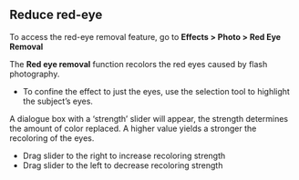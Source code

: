 ## Reduce red-eye ##

To access the red-eye removal feature, go to **Effects > Photo > Red Eye Removal**

The **Red eye removal** function recolors the red eyes caused by flash photography. 

* To confine the effect to just the eyes, use the selection tool to highlight the subject’s eyes. 

A dialogue box with a ‘strength’ slider will appear, the strength determines the amount of color replaced. A higher value yields a  stronger the recoloring of the eyes.

* Drag slider to the right to increase recoloring strength
* Drag slider to the left to decrease recoloring strength 

